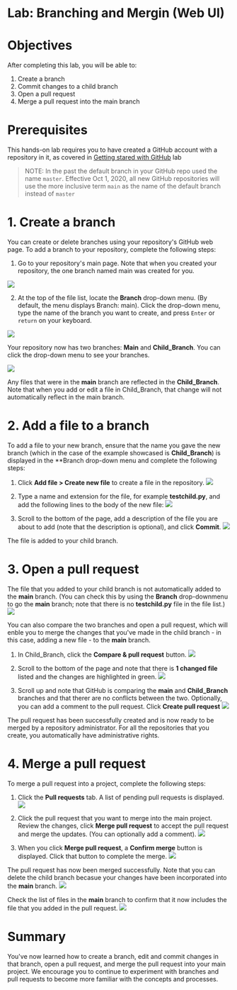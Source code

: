 # Lab: Branching and Mergin (Web UI)

# Objectives

After completing this lab, you will be able to:

1. Create a branch 
2. Commit changes to a child branch
3. Open a pull request
4. Merge a pull request into the main branch

# Prerequisites

This hands-on lab requires you to have created a GitHub account with a repository in it, as covered in [Getting stared with GitHub](../1-1_Getting_Started_with_Git_and_Github/Lab_1_1-GitHub_Sign_Up_and_Create_Repo.md) lab

> NOTE: In the past the default branch in your GitHub repo used the name `master`. Effective Oct 1, 2020, all new GitHub repositories will use the more inclusive term `main` as the name of the default branch instead of `master`

# 1. Create a branch

You can create or delete branches using your repository's GitHub web page. To add a branch to your repository, complete the following steps:

1. Go to your repository's main page. Note that when you created your repository, the one branch named main was created for you.

![](./image/Lab_1_2_1/pic01.png)

2. At the top of the file list, locate the **Branch** drop-down menu. (By default, the menu displays Branch: main). Click the drop-down menu, type the name of the branch you want to create, and press `Enter` or `return` on your keyboard.

![](./image/Lab_1_2_1/pic02.png)

Your repository now has two branches: **Main** and **Child_Branch**. You can click the drop-down menu to see your branches. 

![](./image/Lab_1_2_1/pic03.png)

Any files that were in the **main** branch are reflected in the **Child_Branch**. Note that when you add or edit a file in Child_Branch, that change will not automatically reflect in the main branch.

# 2. Add a file to a branch

To add a file to your new branch, ensure that the name you gave the new branch (which in the case of the example showcased is **Child_Branch**) is displayed in the **Branch drop-down menu and complete the following steps:

1. Click **Add file > Create new file** to create a file in the repository.
![](./image/Lab_1_2_1/pic04.png)

2. Type a name and extension for the file, for example **testchild.py**, and add the following lines to the body of the new file:
![](./image/Lab_1_2_1/pic05.png)

3. Scroll to the bottom of the page, add a description of the file you are about to add (note that the description is optional), and click **Commit**.
![](./image/Lab_1_2_1/pic06.png)

The file is added to your child branch.

# 3. Open a pull request

The file that you added to your child branch is not automatically added to the **main** branch. (You can check this by using the **Branch** drop-downmenu to go the **main** branch; note that there is no **testchild.py** file in the file list.)
![](./image/Lab_1_2_1/pic07.png)

You can also compare the two branches and open a pull request, which will enble you to merge the changes that you've made in the child branch - in this case, adding a new file - to the **main** branch.

1. In Child_Branch, click the **Compare & pull request** button.
![](./image/Lab_1_2_1/pic08.png)

2. Scroll to the bottom of the page and note that there is **1 changed file** listed and the changes are highlighted in green.
 ![](./image/Lab_1_2_1/pic09.png)

3. Scroll up and note that GitHub is comparing the **main** and **Child_Branch** branches and that therer are no conflicts between the two. Optionally, you can add a comment to the pull request. Click **Create pull request**
 ![](./image/Lab_1_2_1/pic10.png)

The pull request has been successfully created and is now ready to be merged by a repository administrator. For all the repositories that you create, you automatically have administrative rights. 

# 4. Merge a pull request

To merge a pull request into a project, complete the following steps:

1. Click the **Pull requests** tab. A list of pending pull requests is displayed.
 ![](./image/Lab_1_2_1/pic11.png)

2. Click the pull request that you want to merge into the main project. Review the changes, click **Merge pull request** to accept the pull request and merge the updates. (You can optionally add a comment).
 ![](./image/Lab_1_2_1/pic12.png)

 3. When you click **Merge pull request**, a **Confirm merge** button is displayed. Click that button to complete the merge. 
 ![](./image/Lab_1_2_1/pic13.png)

The pull request has now been merged successfully. Note that you can delete the child branch becasue your changes have been incorporated into the **main** branch.
 ![](./image/Lab_1_2_1/pic14.png)

Check the list of files in the **main** branch to confirm that it now includes the file that you added in the pull request.
 ![](./image/Lab_1_2_1/pic15.png)

 # Summary
 You've now learned how to create a branch, edit and commit changes in that branch, open a pull request, and merge the pull request into your main project. We encourage you to continue to experiment with branches and pull requests to become more familiar with the concepts and processes. 
 
